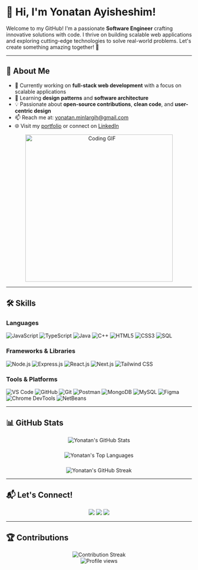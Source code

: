 
<!---
Yonatan-minlargih/Yonatan-minlargih is a ✨ special ✨ repository because its `README.md` (this file) appears on your GitHub profile.
You can click the Preview link to take a look at your changes.
--->
<script src="https://cdn.tailwindcss.com"></script>
<style>
  .stats-grid {
    display: grid;
    grid-template-columns: repeat(auto-fit, minmax(300px, 1fr));
    gap: 1.5rem;
    justify-items: center;
  }
</style>
# 👋 Hi, I'm Yonatan Ayisheshim!

Welcome to my GitHub! I'm a passionate **Software Engineer** crafting innovative solutions with code. I thrive on building scalable web applications and exploring cutting-edge technologies to solve real-world problems. Let's create something amazing together! 🚀

---

## 🌟 About Me
- 🔭 Currently working on **full-stack web development** with a focus on scalable applications
- 🌱 Learning **design patterns** and **software architecture**
- 💡 Passionate about **open-source contributions**, **clean code**, and **user-centric design**
- 📫 Reach me at: [yonatan.minlargih@gmail.com](mailto:yonatan.minlargih@gmail.com)
- 🌐 Visit my [portfolio](https://www.yonatanayisheshim.vercel.app) or connect on [LinkedIn](https://www.linkedin.com/in/yonatan-minlargih-95358b25a)

<div align="center">
  <img src="https://media.giphy.com/media/L1R1tvI9svkIWwpVYr/giphy.gif" alt="Coding GIF" width="400" />
</div>

---

## 🛠️ Skills
### Languages
![JavaScript](https://img.shields.io/badge/-JavaScript-F7DF1E?style=flat&logo=javascript&logoColor=black)
![TypeScript](https://img.shields.io/badge/-TypeScript-3178C6?style=flat&logo=typescript&logoColor=white)
![Java](https://img.shields.io/badge/-Java-007396?style=flat&logo=java&logoColor=white)
![C++](https://img.shields.io/badge/-C++-00599C?style=flat&logo=cplusplus&logoColor=white)
![HTML5](https://img.shields.io/badge/-HTML5-E34F26?style=flat&logo=html5&logoColor=white)
![CSS3](https://img.shields.io/badge/-CSS3-1572B6?style=flat&logo=css3&logoColor=white)
![SQL](https://img.shields.io/badge/-SQL-4479A1?style=flat&logo=postgresql&logoColor=white)

### Frameworks & Libraries
![Node.js](https://img.shields.io/badge/-Node.js-339933?style=flat&logo=nodedotjs&logoColor=white)
![Express.js](https://img.shields.io/badge/-Express.js-000000?style=flat&logo=express&logoColor=white)
![React.js](https://img.shields.io/badge/-React.js-61DAFB?style=flat&logo=react&logoColor=black)
![Next.js](https://img.shields.io/badge/-Next.js-000000?style=flat&logo=nextdotjs&logoColor=white)
![Tailwind CSS](https://img.shields.io/badge/-Tailwind_CSS-38B2AC?style=flat&logo=tailwind-css&logoColor=white)

### Tools & Platforms
![VS Code](https://img.shields.io/badge/-VS_Code-007ACC?style=flat&logo=visualstudiocode&logoColor=white)
![GitHub](https://img.shields.io/badge/-GitHub-181717?style=flat&logo=github&logoColor=white)
![Git](https://img.shields.io/badge/-Git-F05032?style=flat&logo=git&logoColor=white)
![Postman](https://img.shields.io/badge/-Postman-FF6C37?style=flat&logo=postman&logoColor=white)
![MongoDB](https://img.shields.io/badge/-MongoDB-47A248?style=flat&logo=mongodb&logoColor=white)
![MySQL](https://img.shields.io/badge/-MySQL-4479A1?style=flat&logo=mysql&logoColor=white)
![Figma](https://img.shields.io/badge/-Figma-F24E1E?style=flat&logo=figma&logoColor=white)
![Chrome DevTools](https://img.shields.io/badge/-Chrome_DevTools-4285F4?style=flat&logo=googlechrome&logoColor=white)
![NetBeans](https://img.shields.io/badge/-NetBeans-1B6AC6?style=flat&logo=apache-netbeans-ide&logoColor=white)

---

## 📊 GitHub Stats
 <div class="stats-grid">
      <!-- GitHub Stats Card -->
      <img src="https://github-readme-stats.vercel.app/api?username=Yonatan-minlargih&show_icons=true&theme=dracula&hide_border=true&count_private=true" alt="Yonatan's GitHub Stats" class="w-full h-auto rounded-lg shadow-md" loading="lazy">
      <!-- Top Languages Card -->
      <img src="https://github-readme-stats.vercel.app/api/top-langs/?username=Yonatan-minlargih&layout=compact&theme=dracula&hide_border=true" alt="Yonatan's Top Languages" class="w-full h-auto rounded-lg shadow-md" loading="lazy">
      <!-- GitHub Streak Stats -->
      <img src="https://streak-stats.demolab.com/?user=Yonatan-minlargih&theme=dracula&hide_border=true" alt="Yonatan's GitHub Streak" class="w-full h-auto rounded-lg shadow-md" loading="lazy">
    </div>

---

## 📬 Let's Connect!
<div align="center">
  <a href="mailto:yonatan.minlargih@gmail.com"><img src="https://img.shields.io/badge/-Email-D14836?style=flat&logo=gmail&logoColor=white" /></a>
  <a href="https://www.linkedin.com/in/yonatan-minlargih-95358b25a"><img src="https://img.shields.io/badge/-LinkedIn-0077B5?style=flat&logo=linkedin&logoColor=white" /></a>
  <a href="https://www.yonatanayisheshim.vercel.app"><img src="https://img.shields.io/badge/-Portfolio-FF6F61?style=flat&logo=vercel&logoColor=white" /></a>
</div>

---

## 🏆 Contributions
<div align="center">
  <img src="https://github-readme-streak-stats.herokuapp.com/?user=Yonatan-minlargih&theme=dracula" alt="Contribution Streak" />
</div>

<div align="center">
  <img src="https://komarev.com/ghpvc/?username=Yonatan-minlargih&color=brightgreen" alt="Profile views" />
</div>
